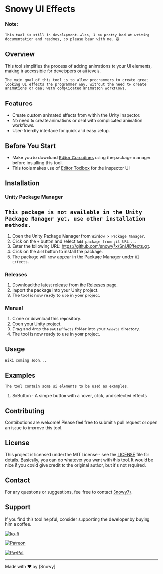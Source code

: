 # Snowy UI Effects

### Note: 

`This tool is still in development.`
`Also, I am pretty bad at writing documentation and readmes, so please bear with me. 😅`

## Overview

This tool simplifies the process of adding animations to your UI elements, making it accessible for developers of all levels.

`The main goal of this tool is to allow programmers to create great looking UI effects the programmer way,
    without the need to create animations or deal with complicated animation workflows.`

## Features

- Create custom animated effects from within the Unity Inspector.
- No need to create animations or deal with complicated animation workflows.
- User-friendly interface for quick and easy setup.

## Before You Start
- Make you to download [Editor Coroutines](https://docs.unity3d.com/Packages/com.unity.editorcoroutines@1.0/manual/index.html) using the package manager before installing this tool.
- This tools makes use of [Editor Toolbox](https://github.com/arimger/Unity-Editor-Toolbox) for the inspector UI.

## Installation

### Unity Package Manager

`This package is not available in the Unity Package Manager yet, use other installation methods.`
--

1. Open the Unity Package Manager from `Window > Package Manager`.
2. Click on the `+` button and select `Add package from git URL...`.
3. Enter the following URL: https://github.com/snowy7x/SnUIEffects.git.
4. Click on the `Add` button to install the package.
5. The package will now appear in the Package Manager under `UI Effects`.

### Releases

1. Download the latest release from the [Releases](https://github.com/snowy7x/SnUIEffects/releases) page.
2. Import the package into your Unity project.
3. The tool is now ready to use in your project.

### Manual
1. Clone or download this repository.
2. Open your Unity project.
3. Drag and drop the `SnUIEffects` folder into your `Assets` directory.
4. The tool is now ready to use in your project.

## Usage

`Wiki coming soon...`

## Examples
    
    The tool contain some ui elements to be used as examples.

1. SnButton - A simple button with a hover, click, and selected effects.

## Contributing

Contributions are welcome! Please feel free to submit a pull request or open an issue to improve this tool.

## License

This project is licensed under the MIT License - see the [LICENSE](LICENSE) file for details.
Basically, you can do whatever you want with this tool.
It would be nice if you could give credit to the original author, but it's not required.

## Contact

For any questions or suggestions, feel free to contact [Snowy7x](https://x.com/Snowy7x7).

## Support

If you find this tool helpful, consider supporting the developer by buying him a coffee.

[![ko-fi](https://ko-fi.com/img/githubbutton_sm.svg)](https://ko-fi.com/snowy7x)

[![Patreon](https://img.shields.io/badge/patreon-donate-yellow.svg)](https://www.patreon.com/snowy7x)

[![PayPal](https://img.shields.io/badge/paypal-donate-blue.svg)](https://www.paypal.me/5ara7)

---

Made with ❤️ by [Snowy]
